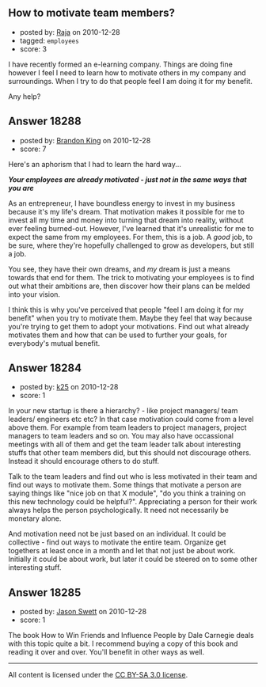 ## How to motivate team members?

- posted by: [Raja](https://stackexchange.com/users/-1/6209-raja) on 2010-12-28
- tagged: `employees`
- score: 3

I have recently formed an e-learning company. Things are doing fine however I feel I need to learn how to motivate others in my company and surroundings. When I try to do that people feel I am doing it for my benefit.

Any help?


## Answer 18288

- posted by: [Brandon King](https://stackexchange.com/users/-1/5722-brandon-king) on 2010-12-28
- score: 7

Here's an aphorism that I had to learn the hard way...

***Your employees are already motivated - just not in the same ways that you are***

As an entrepreneur, I have boundless energy to invest in my business because it's my life's dream.  That motivation makes it possible for me to invest all my time and money into turning that dream into reality, without ever feeling burned-out.  However, I've learned that it's unrealistic for me to expect the same from my employees.  For them, this is a job.  A *good* job, to be sure, where they're hopefully challenged to grow as developers, but still a job.

You see, they have their own dreams, and *my* dream is just a means towards that end for them.  The trick to motivating your employees is to find out what their ambitions are, then discover how their plans can be melded into your vision.

I think this is why you've perceived that people "feel I am doing it for my benefit" when you try to motivate them.  Maybe they feel that way because you're trying to get them to adopt your motivations.  Find out what already motivates them and how that can be used to further your goals, for everybody's mutual benefit.         



## Answer 18284

- posted by: [k25](https://stackexchange.com/users/-1/9242-k25) on 2010-12-28
- score: 1

In your new startup is there a hierarchy? - like project managers/ team leaders/ engineers etc etc? In that case motivation could come from a level above them. For example from team leaders to project managers, project managers to team leaders and so on. You may also have occassional meetings with all of them and get the team leader talk about interesting stuffs that other team members did, but this should not discourage others. Instead it should encourage others to do stuff.

Talk to the team leaders and find out who is less motivated in their team and find out ways to motivate them. Some things that motivate a person are saying things like "nice job on that X module", "do you think a training on this new technology could be helpful?". Appreciating a person for their work always helps the person psychologically. It need not necessarily be monetary alone.

And motivation need not be just based on an individual. It could be collective - find out ways to motivate the entire team. Organize get togethers at least once in a month and let that not just be about work. Initially it could be about work, but later it could be steered on to some other interesting stuff.



## Answer 18285

- posted by: [Jason Swett](https://stackexchange.com/users/-1/5327-jason-swett) on 2010-12-28
- score: 1

The book How to Win Friends and Influence People by Dale Carnegie deals with this topic quite a bit. I recommend buying a copy of this book and reading it over and over. You'll benefit in other ways as well.



---

All content is licensed under the [CC BY-SA 3.0 license](https://creativecommons.org/licenses/by-sa/3.0/).
